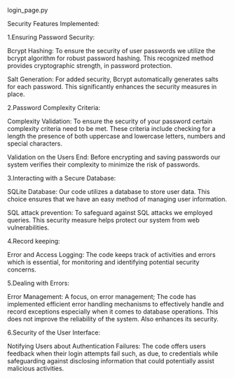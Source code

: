 login_page.py

Security Features Implemented:

1.Ensuring Password Security:

Bcrypt Hashing: To ensure the security of user passwords we utilize the bcrypt algorithm for robust password hashing. This recognized method provides cryptographic strength, in password protection.

Salt Generation: For added security, Bcrypt automatically generates salts for each password. This significantly enhances the security measures in place.

2.Password Complexity Criteria:

Complexity Validation: To ensure the security of your password certain complexity criteria need to be met. These criteria include checking for a length the presence of both uppercase and lowercase letters, numbers and special characters.

Validation on the Users End: Before encrypting and saving passwords our system verifies their complexity to minimize the risk of passwords.

3.Interacting with a Secure Database:

SQLite Database: Our code utilizes a database to store user data. This choice ensures that we have an easy method of managing user information.

SQL attack prevention: To safeguard against SQL attacks we employed queries. This security measure helps protect our system from web vulnerabilities.

4.Record keeping:

Error and Access Logging: The code keeps track of activities and errors which is essential, for monitoring and identifying potential security concerns.

5.Dealing with Errors:

Error Management: A focus, on error management; The code has implemented efficient error handling mechanisms to effectively handle and record exceptions especially when it comes to database operations. This does not improve the reliability of the system. Also enhances its security.

6.Security of the User Interface:

Notifying Users about Authentication Failures: The code offers users feedback when their login attempts fail such, as due, to credentials while safeguarding against disclosing information that could potentially assist malicious activities.